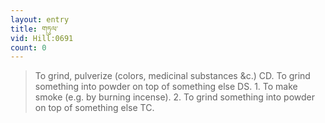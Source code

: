 ```yaml
---
layout: entry
title: གཏུལ་
vid: Hill:0691
count: 0
---
```

> To grind, pulverize (colors, medicinal substances &c\.) CD\. To grind something into powder on top of something else DS\. 1\. To make smoke (e\.g\. by burning incense)\. 2\. To grind something into powder on top of something else TC\.


